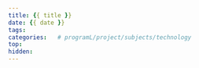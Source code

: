 ```yaml
---
title: {{ title }}
date: {{ date }}
tags: 
categories:   # programL/project/subjects/technology
top: 
hidden: 
---
```

&ensp;
<!-- more -->
